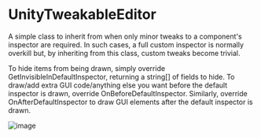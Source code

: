 # UnityTweakableEditor
A simple class to inherit from when only minor tweaks to a component's inspector are required.
In such cases, a full custom inspector is normally overkill but, by inheriting from this class, custom tweaks become trivial.

To hide items from being drawn, simply override GetInvisibleInDefaultInspector, returning a string[] of fields to hide.
To draw/add extra GUI code/anything else you want before the default inspector is drawn, override OnBeforeDefaultInspector.
Similarly, override OnAfterDefaultInspector to draw GUI elements after the default inspector is drawn.

![image](https://user-images.githubusercontent.com/60183477/151524315-f564a900-d4fd-42f7-81a8-1cc4a7ae1c98.png)
